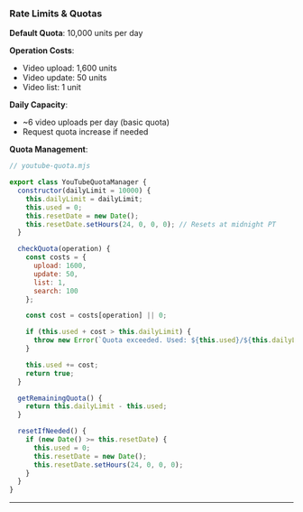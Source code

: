 ### Rate Limits & Quotas

**Default Quota**: 10,000 units per day

**Operation Costs**:

- Video upload: 1,600 units
- Video update: 50 units
- Video list: 1 unit

**Daily Capacity**:

- ~6 video uploads per day (basic quota)
- Request quota increase if needed

**Quota Management**:

```javascript
// youtube-quota.mjs

export class YouTubeQuotaManager {
  constructor(dailyLimit = 10000) {
    this.dailyLimit = dailyLimit;
    this.used = 0;
    this.resetDate = new Date();
    this.resetDate.setHours(24, 0, 0, 0); // Resets at midnight PT
  }

  checkQuota(operation) {
    const costs = {
      upload: 1600,
      update: 50,
      list: 1,
      search: 100
    };

    const cost = costs[operation] || 0;

    if (this.used + cost > this.dailyLimit) {
      throw new Error(`Quota exceeded. Used: ${this.used}/${this.dailyLimit}`);
    }

    this.used += cost;
    return true;
  }

  getRemainingQuota() {
    return this.dailyLimit - this.used;
  }

  resetIfNeeded() {
    if (new Date() >= this.resetDate) {
      this.used = 0;
      this.resetDate = new Date();
      this.resetDate.setHours(24, 0, 0, 0);
    }
  }
}
```

---
